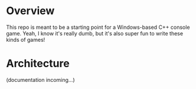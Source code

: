 # Overview

This repo is meant to be a starting point for a Windows-based C++ console game. Yeah, I know it's really dumb, but it's also super fun to write these kinds of games!

# Architecture

(documentation incoming...)
